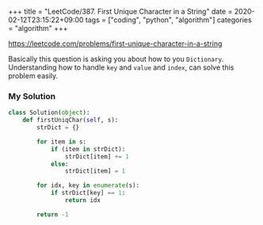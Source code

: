 +++
title = "LeetCode/387. First Unique Character in a String"
date = 2020-02-12T23:15:22+09:00
tags = ["coding", "python", "algorithm"]
categories = "algorithm"
+++

https://leetcode.com/problems/first-unique-character-in-a-string

Basically this question is asking you about how to you `Dictionary`. Understanding how to handle `key` and `value` and `index`, can solve this problem easily.

### My Solution

```py
class Solution(object):
    def firstUniqChar(self, s):
        strDict = {}

        for item in s:
            if (item in strDict):
                strDict[item] += 1
            else:
                strDict[item] = 1

        for idx, key in enumerate(s):
            if strDict[key] == 1:
                return idx

        return -1
```